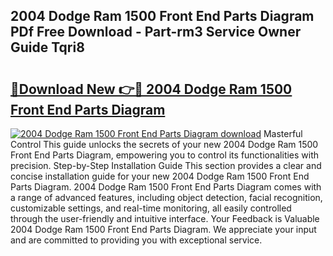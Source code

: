 ## 2004 Dodge Ram 1500 Front End Parts Diagram PDf Free Download - Part-rm3 Service Owner Guide Tqri8

# <h2><a href="http://dfn1y7r.blite.top/?on=2004+Dodge+Ram+1500+Front+End+Parts+Diagram">🔗Download New 👉🔴 2004 Dodge Ram 1500 Front End Parts Diagram</a></h2>

[![2004 Dodge Ram 1500 Front End Parts Diagram download](https://i.imgur.com/lujVjoI.png)](http://dfn1y7r.blite.top/?on=2004+Dodge+Ram+1500+Front+End+Parts+Diagram)
Masterful Control This guide unlocks the secrets of your new 2004 Dodge Ram 1500 Front End Parts Diagram, empowering you to control its functionalities with precision. Step-by-Step Installation Guide This section provides a clear and concise installation guide for your new 2004 Dodge Ram 1500 Front End Parts Diagram. 2004 Dodge Ram 1500 Front End Parts Diagram comes with a range of advanced features, including object detection, facial recognition, customizable settings, and real-time monitoring, all easily controlled through the user-friendly and intuitive interface. Your Feedback is Valuable 2004 Dodge Ram 1500 Front End Parts Diagram. We appreciate your input and are committed to providing you with exceptional service.
